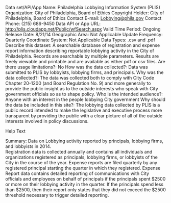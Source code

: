 Data set/API/App Name:	Philadelphia Lobbying Information System (PLIS)
Organization:			City of Philadelphia, Board of Ethics
Copyright Holder:		City of Philadelphia, Board of Ethics
Contact E-mail:			Lobbying@phila.gov
Contact Phone:			(215) 686-9450
Data API or App URL:		http://plis.cloudapp.net/Public/wfSearch.aspx
Valid Time Period:		Ongoing
Release Date:			8/21/14
Geographic Area:		Not Applicable
Update Frequency:		Quarterly
Coordinate System:		Not Applicable
Data Types:			.csv and .pdf
Describe this dataset:  	A searchable database of registration and expense report information describing reportable lobbying activity in the City of Philadelphia. Records are searchable by multiple parameters.  Results are freely viewable and printable and are available as either pdf or csv files.
Are there usage limitations?:	No
How was the data collected?:	Data was submitted to PLIS by lobbyists, lobbying firms, and principals.
Why was the data collected?:	The data was collected both to comply with City Code Chapter 20-1200 (and Board Regulation No. 9) and more generally to provide the public insight as to the outside interests who speak with City government officials so as to shape policy. 
Who is the intended audience?:		Anyone with an interest in the people lobbying City government
Why should the data be included in this site?:	The lobbying data collected by PLIS is a public record intended to make the legislative and executive process more transparent by providing the public with a clear picture of all of the outside interests involved in policy discussions.




Help Text

Summary:	Data on Lobbying activity reported by principals, lobbying firms, and lobbyists in 2014.  
Registration data is collected annually and contains all individuals and organizations registered as principals, lobbying firms, or lobbyists of the City in the course of the year. 
Expense reports are filed quarterly by any registered principal starting the quarter in which they registered.   Expense Report data contains detailed reporting of communications with City officials and employees on behalf of principals if the principals spent $2500 or more on their lobbying activity in the quarter.  If the principals spend less than $2500, then their report only states that they did not exceed the $2500 threshold necessary to trigger detailed reporting.  

